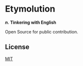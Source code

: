 # Etymolution

***n.* Tinkering with English**

Open Source for public contribution.

## License

[MIT](http://opensource.org/licenses/MIT)
